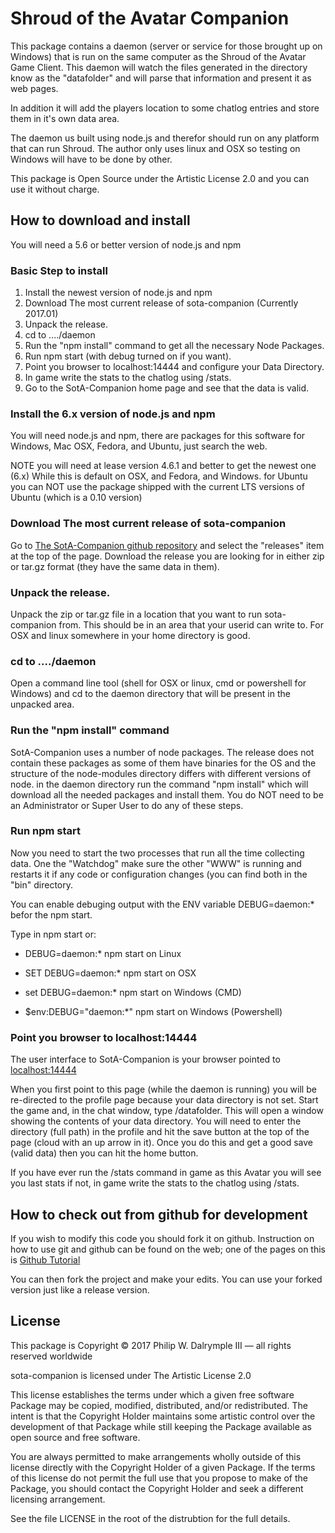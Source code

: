 # Shroud of the Avatar Companion

This package contains a daemon (server or service for those
brought up on Windows) that is run on the same computer as
the Shroud of the Avatar Game Client. This daemon will watch
the files generated in the directory know as the "datafolder"
and will parse that information and present it as web pages.

In addition it will add the players location to some chatlog
entries and store them in it's own data area.

The daemon us built using node.js and therefor should run
on any platform that can run Shroud. The author only uses
linux and OSX so testing on Windows will have to be done by
other.

This package is Open Source under the Artistic License 2.0 and
you can use it without charge.

## How to download and install

You will need a 5.6 or better version of node.js and npm

### Basic Step to install

1. Install the newest version of node.js and npm
2. Download The most current release of sota-companion (Currently 2017.01)
3. Unpack the release.
4. cd to ..../daemon
5. Run the "npm install" command to get all the necessary Node Packages.
6. Run npm start (with debug turned on if you want).
7. Point you browser to localhost:14444 and configure your Data Directory.
8. In game write the stats to the chatlog using /stats.
9. Go to the SotA-Companion home page and see that the data is valid.

### Install the 6.x version of node.js and npm

You will need node.js and npm, there are packages for this
software for Windows, Mac OSX, Fedora, and Ubuntu, just search
the web.

NOTE you will need  at lease version 4.6.1 and better to get the
newest one (6.x) While this is default on OSX, and Fedora, and Windows.
for Ubuntu you can NOT use the package shipped with the current LTS versions
of Ubuntu (which is a 0.10 version)

### Download The most current release of sota-companion 

Go to [The SotA-Companion github repository](https://github.com/pwd3/sota-companion)
and select the "releases" item at the top of the page.
Download the release you are looking for in either zip or tar.gz format (they have
the same data in them).

### Unpack the release.

Unpack the zip or tar.gz file in a location that you want to run sota-companion from.
This should be in an area that your userid can write to. For OSX and linux somewhere
in your home directory is good.

### cd to ..../daemon

Open a command line tool (shell for OSX or linux, cmd or powershell for Windows) and
cd to the daemon directory that will be present in the unpacked area.

### Run the "npm install" command 

SotA-Companion uses a number of node packages. The release does not contain these
packages as some of them have binaries for the OS and the structure of the node-modules
directory differs with different versions of node. in the daemon directory run
the command "npm install" which will download all the needed packages and install them.
You do NOT need to be an Administrator or Super User to do any of these steps.

### Run npm start 

Now you need to start the two processes that run all the time collecting data. One
the "Watchdog" make sure the other "WWW" is running and restarts it if any code or
configuration changes (you can find both in the "bin" directory.

You can enable debuging output with the ENV variable  DEBUG=daemon:\* befor the npm start.

Type in npm start or:

* DEBUG=daemon:\* npm start on Linux

* SET DEBUG=daemon:\* npm start on OSX

* set DEBUG=daemon:\* npm start on Windows (CMD)

* $env\:DEBUG="daemon:\*" npm start on Windows (Powershell)


### Point you browser to localhost:14444 

The user interface to SotA-Companion is your browser pointed to
[localhost:14444](localhost:14444)

When you first point to this page (while the daemon is running) 
you will be re-directed to the profile page because your data directory
is not set. Start the game and, in the chat window, type /datafolder.
This will open a window showing the contents of your data directory. You will
need to enter the directory (full path) in the profile and hit the 
save button at the top of the page (cloud with an up arrow in it).
Once you do this and get a good save (valid data) then you can hit the 
home button.

If you have ever run the /stats command in game as this Avatar you will
see you last stats if not, in game write the stats to the chatlog using /stats.


## How to check out from github for development

If you wish to modify this code you should fork it on github.
Instruction on how to use git and github can be found on the web;
one of the pages on this is 
[Github Tutorial](http://product.hubspot.com/blog/git-and-github-tutorial-for-beginners)

You can then fork the project and make your edits. You can use your forked version
just like a release version.

## License

This package is Copyright &copy; 2017 Philip W. Dalrymple III &mdash; all rights reserved worldwide

sota-companion is licensed under The Artistic License 2.0

This license establishes the terms under which a given free software
Package may be copied, modified, distributed, and/or redistributed.
The intent is that the Copyright Holder maintains some artistic
control over the development of that Package while still keeping the
Package available as open source and free software.

You are always permitted to make arrangements wholly outside of this
license directly with the Copyright Holder of a given Package.  If the
terms of this license do not permit the full use that you propose to
make of the Package, you should contact the Copyright Holder and seek
a different licensing arrangement. 

See the file LICENSE in the root of the distrubtion for the full details.

